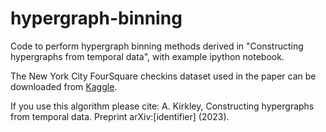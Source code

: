 # hypergraph-binning

Code to perform hypergraph binning methods derived in "Constructing hypergraphs from temporal data", with example ipython notebook.

The New York City FourSquare checkins dataset used in the paper can be downloaded from [Kaggle](https://www.kaggle.com/datasets/chetanism/foursquare-nyc-and-tokyo-checkin-dataset?resource=download).

If you use this algorithm please cite:
A. Kirkley, Constructing hypergraphs from temporal data. Preprint arXiv:[identifier] (2023).

